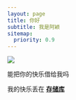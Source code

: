 ```yaml
---
layout: page
title: 你好
subtitle: 我是阿颖
sitemap:
  priority: 0.9
---
```


<img src="{{ '/assets/img/pudhina.jpg' | prepend: site.baseurl }}" id="about-img">

<div id="describe-text">
	<p>能把你的快乐借给我吗</p>
	<p>我的快乐丢在 <strong> <a href="https://github.com/knhash/Pudhina"> 存储库</a> </strong></p>
</div>
